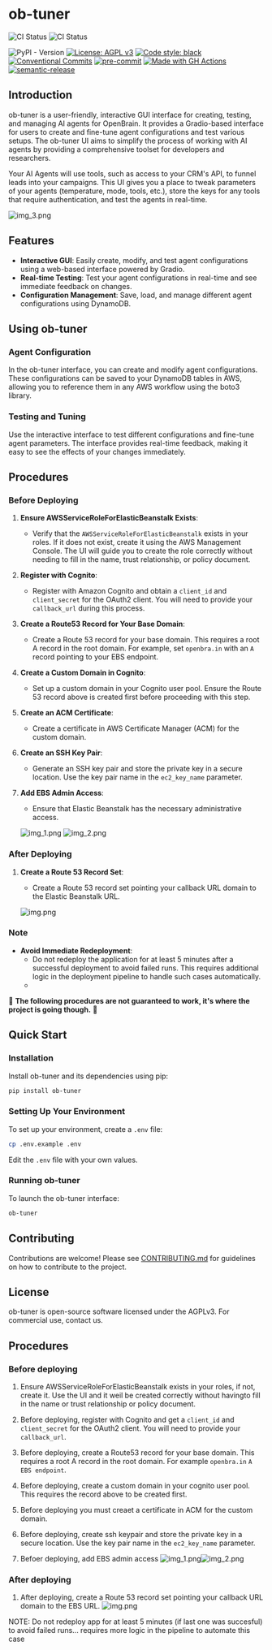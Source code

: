 # ob-tuner

![CI Status](https://github.com/svange/ob-tuner/actions/workflows/pipeline-prod.yaml/badge.svg?branch=main)
![CI Status](https://github.com/Woxom-Solutions/ob-tuner/actions/workflows/pipeline-prod.yaml/badge.svg?branch=dev)

![PyPI - Version](https://img.shields.io/pypi/v/ob-tuner)
[![License: AGPL v3](https://img.shields.io/badge/License-AGPL_v3-blue.svg)](https://www.gnu.org/licenses/agpl-3.0)
<a href="https://github.com/psf/black"><img alt="Code style: black" src="https://img.shields.io/badge/code%20style-black-000000.svg"></a>
[![Conventional Commits](https://img.shields.io/badge/Conventional%20Commits-1.0.0-yellow.svg?style=flat-square)](https://conventionalcommits.org)
[![pre-commit](https://img.shields.io/badge/pre--commit-enabled-brightgreen?style=flat-square&logo=pre-commit&logoColor=white)](https://github.com/pre-commit/pre-commit)
[![Made with GH Actions](https://img.shields.io/badge/CI-GitHub_Actions-blue?logo=github-actions&logoColor=white)](https://github.com/features/actions "Go to GitHub Actions homepage")
[![semantic-release](https://img.shields.io/badge/%20%20%F0%9F%93%A6%F0%9F%9A%80-semantic--release-e10079.svg)](https://github.com/semantic-release/semantic-release)

## Introduction

ob-tuner is a user-friendly, interactive GUI interface for creating, testing, and managing AI agents for OpenBrain. It provides a Gradio-based interface for users to create and fine-tune agent configurations and test various setups. The ob-tuner UI aims to simplify the process of working with AI agents by providing a comprehensive toolset for developers and researchers.

Your AI Agents will use tools, such as access to your CRM's API, to funnel leads into your campaigns. This UI gives you a place to tweak parameters of your agents (temperature, mode, tools, etc.), store the keys for any tools that require authentication, and test the agents in real-time.

![img_3.png](images/img_3.png)



## Features

- **Interactive GUI**: Easily create, modify, and test agent configurations using a web-based interface powered by Gradio.
- **Real-time Testing**: Test your agent configurations in real-time and see immediate feedback on changes.
- **Configuration Management**: Save, load, and manage different agent configurations using DynamoDB.


## Using ob-tuner

### Agent Configuration

In the ob-tuner interface, you can create and modify agent configurations. These configurations can be saved to your DynamoDB tables in AWS, allowing you to reference them in any AWS workflow using the boto3 library.

### Testing and Tuning

Use the interactive interface to test different configurations and fine-tune agent parameters. The interface provides real-time feedback, making it easy to see the effects of your changes immediately.

## Procedures

### Before Deploying

1. **Ensure AWSServiceRoleForElasticBeanstalk Exists**: 
   - Verify that the `AWSServiceRoleForElasticBeanstalk` exists in your roles. If it does not exist, create it using the AWS Management Console. The UI will guide you to create the role correctly without needing to fill in the name, trust relationship, or policy document.

2. **Register with Cognito**: 
   - Register with Amazon Cognito and obtain a `client_id` and `client_secret` for the OAuth2 client. You will need to provide your `callback_url` during this process.

3. **Create a Route53 Record for Your Base Domain**: 
   - Create a Route 53 record for your base domain. This requires a root A record in the root domain. For example, set `openbra.in` with an `A` record pointing to your EBS endpoint.

4. **Create a Custom Domain in Cognito**: 
   - Set up a custom domain in your Cognito user pool. Ensure the Route 53 record above is created first before proceeding with this step.

5. **Create an ACM Certificate**: 
   - Create a certificate in AWS Certificate Manager (ACM) for the custom domain.

6. **Create an SSH Key Pair**: 
   - Generate an SSH key pair and store the private key in a secure location. Use the key pair name in the `ec2_key_name` parameter.

7. **Add EBS Admin Access**:
   - Ensure that Elastic Beanstalk has the necessary administrative access.

   ![img_1.png](images/img_1.png)
   ![img_2.png](images/img_2.png)

### After Deploying

1. **Create a Route 53 Record Set**: 
   - Create a Route 53 record set pointing your callback URL domain to the Elastic Beanstalk URL.

   ![img.png](images/img.png)

### Note

- **Avoid Immediate Redeployment**: 
  - Do not redeploy the application for at least 5 minutes after a successful deployment to avoid failed runs. This requires additional logic in the deployment pipeline to handle such cases automatically.
  - 

 :construction: **The following procedures are not guaranteed to work, it's where the project is going though.** :construction:

## Quick Start

### Installation

Install ob-tuner and its dependencies using pip:

```bash
pip install ob-tuner
```

### Setting Up Your Environment

To set up your environment, create a `.env` file:

```bash
cp .env.example .env
```

Edit the `.env` file with your own values.

### Running ob-tuner

To launch the ob-tuner interface:

```bash
ob-tuner
```


## Contributing

Contributions are welcome! Please see [CONTRIBUTING.md](CONTRIBUTING.md) for guidelines on how to contribute to the project.

## License

ob-tuner is open-source software licensed under the AGPLv3. For commercial use, contact us.















## Procedures

### Before deploying

1. Ensure AWSServiceRoleForElasticBeanstalk exists in your roles, if not, create it. Use the UI and it weil be created correctly without havingto fill in the name or trust relationship or policy document.

1. Before deploying, register with Cognito and get a `client_id` and `client_secret` for the OAuth2 client. You will need to provide your `callback_url`.

1. Before deploying, create a Route53 record for your base domain. This requires a root A record in the root domain. For example `openbra.in` `A` `EBS endpoint`.


1. Before deploying, create a custom domain in your cognito user pool. This requires the record above to be created first.

1. Before deploying you must creaet a certificate in ACM for the custom domain.

1. Before deploying, create ssh keypair and store the private key in a secure location. Use the key pair name in the `ec2_key_name` parameter.

1. Befoer deploying, add EBS admin access 
![img_1.png](images/img_1.png)![img_2.png](images/img_2.png)


### After deploying
1. After deploying, create a Route 53 record set pointing your callback URL domain to the EBS URL.
![img.png](images/img.png)


NOTE:
Do not redeploy app for at least 5 minutes (if last one was succesful) to avoid failed runs... requires more logic in the pipeline to automate this case